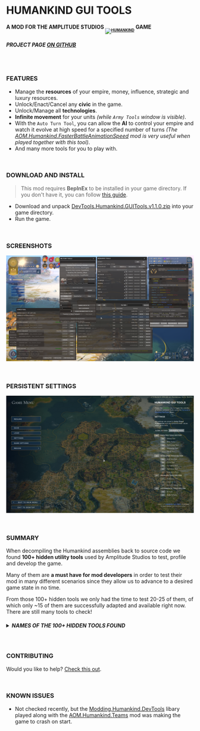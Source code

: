 # **HUMANKIND GUI TOOLS**

**A MOD FOR THE AMPLITUDE STUDIOS <a href="https://humankind.game/" title="Humankind Game Official Website" target="_blank"><sub><sub><img src="https://cdn.sega.co.uk/humankind-game/public/content/media/images/vector/Humankind%20logo.svg" alt="HUMANKIND" height="22px"></sub></sub></a> GAME**

###### **PROJECT PAGE [ON GITHUB](https://github.com/Theadd/Humankind-GUI-Tools)**

<br/>

### **FEATURES**

* Manage the **resources** of your empire, money, influence, strategic and luxury resources.
* Unlock/Enact/Cancel any **civic** in the game.
* Unlock/Manage all **technologies**.
* **Infinite movement** for your units *(while `Army Tools` window is visible)*.
* With the `Auto Turn Tool`, you can allow the **AI** to control your empire and watch it evolve at high speed for a specified number of turns *(The [AOM.Humankind.FasterBattleAnimationSpeed](https://gc2021.com/showthread.php?tid=41) mod is very useful when played together with this tool)*.
* And many more tools for you to play with.

<br/>

### **DOWNLOAD AND INSTALL**

> This mod requires **BepInEx** to be installed in your game directory. If you don't have it, you can follow [this guide](https://gc2021.com/showthread.php?tid=4).

* Download and unpack [DevTools.Humankind.GUITools.v1.1.0.zip](https://github.com/Theadd/Humankind-GUI-Tools/releases/download/v1.1.0/DevTools.Humankind.GUITools.v1.1.0.zip) into your game directory.
* Run the game.

<br/>

### **SCREENSHOTS**

![SCREENSHOT](./images/Showcase.png)

<br/>

### **PERSISTENT SETTINGS**

![GAMEMENU](./images/GameMenu.png)

<br/>

### **SUMMARY**

When decompiling the Humankind assemblies back to source code we found **100+ hidden utility tools** used by Amplitude Studios to test, profile and develop the game.

Many of them are **a must have for mod developers** in order to test their mod in many different scenarios since they allow us to advance to a desired game state in no time.

From those 100+ hidden tools we only had the time to test 20-25 of them, of which only ~15 of them are successfully adapted and available right now. There are still many tools to check!
<h5>
<details><summary><strong>NAMES OF THE 100+ HIDDEN TOOLS FOUND</strong></summary>
<blockquote>

```
  LocalizationFloatingWindow, Widget, ClockWidget, MemoryProfilerWindow, ProfilerWindow, 
  FxComponentEvolveProfilingWindow, FxOutputLayerProfilingWindow, GPUProfilerWindow, 
  GraphicsTools, UnityProfilerLoggingWindow, RenderPipelineAuditWindow, AffinityUtils, 
  AI, AICursor, AirStrikeReport, Archetypes, AudioEvents, AudioScale, Avatar, BattleAI, 
  BattleExternalSupport, BattleParticipants, BattleReport, BiomeAudio, BlackList, 
  CameraMover, CameraSequence, ChallengeRewards, ChallengeViewer, Chat, ChoreographyActions, 
  CityAudio, CivicsUtils, Collectible, Diplomacy, DiplomaticLog, DisplaySettings, 
  DistrictPainter, DownloadableContent, Droppables, EffectMapperDebugger, 
  CostModifierEvaluationDebugger, DescriptorEvaluationDebugger, DistrictEvaluationDebugger, 
  EndGameFlow, EndTurnTimer, FameRankingUtility, FameUtils, Framerate, GameClientConnections, 
  GameClientServer, Ideology, InputFilter, MapEditor, MapSharing, Marketing, Metadata, 
  MilitaryCheats, MinorFaction, ModPlaylist, NarrativeEventDebugger, NetworkStatistics, 
  NetworkSynchronization, OrderStatistics, Physics, Ping, PlayerProfile, Pollution, 
  PresentationCursor, RansackCursor, ReligionUtils, RemoteSandboxes, ResourcesUtils, 
  SessionSlots, SessionUsers, SettlementUtils, SnapshotStatistics, Squadrons, 
  StateShareUtils, StatisticsAndAchievements, Surrender, TechnologyUtils, 
  TerrainAudioModule, TerrainPicking, TimemapDebugger, Trade, TradeNodeUtils, Trophies, 
  TutorialFakeWindow, TutorialInfo, TwitchExtension, WorldGeneration, WorldLifeDebugger, 
  CustomMap, ScenarioEditor, BattleDebug, PawnAnimation, Pawns, CameraLayersWindow, 
  ProceduralTerrainRendererWindow, UIVirtualScreenTester, UISettingsOverlayWindow, UIUtils, 
  AudioOptions, AutoTurn, Dump, EmpireWideConstructionUtils, GameInfo, NetworkDebugger, 
  SandboxStatus, TerritoryUtils
```

</blockquote>
</details>
</h5>

<br/>

### **CONTRIBUTING**

Would you like to help? [Check this out](/CONTRIBUTING_GUIDE.md).

<br/>

### **KNOWN ISSUES**

* Not checked recently, but the [Modding.Humankind.DevTools](https://github.com/Theadd/Modding.Humankind.DevTools) libary played along with the [AOM.Humankind.Teams](https://gc2021.com/showthread.php?tid=43) mod was making the game to crash on start.
